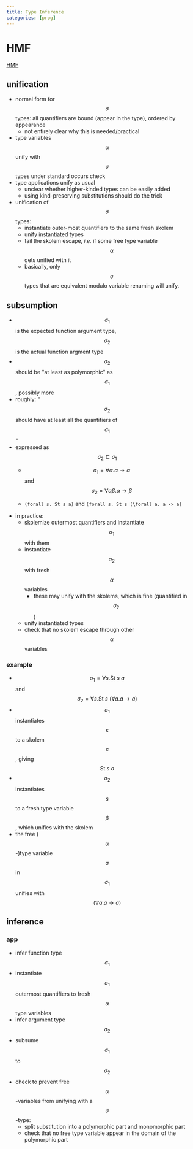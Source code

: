 ```yaml
---
title: Type Inference
categories: [prog]
---
```


# HMF 

[HMF](https://www.microsoft.com/en-us/research/publication/hmf-simple-type-inference-for-first-class-polymorphism-2/)

## unification

- normal form for $$\sigma$$ types: all quantifiers are bound (appear
  in the type), ordered by appearance
  - not entirely clear why this is needed/practical
- type variables $$\alpha$$ unify with $$\sigma$$ types under standard
  occurs check
- type applications unify as usual
  - unclear whether higher-kinded types can be easily added
  - using kind-preserving substitutions should do the trick
- unification of $$\sigma$$ types: 
  - instantiate outer-most quantifiers to the same fresh skolem 
  - unify instantiated types 
  - fail the skolem escape, *i.e.* if some free type variable
    $$\alpha$$ gets unified with it
  - basically, only $$\sigma$$ types that are equivalent modulo
	variable renaming will unify.

## subsumption

- $$\sigma_1$$ is the expected function argument type, $$\sigma_2$$ is
the actual function argment type
- $$\sigma_2$$ should be "at least as polymorphic" as $$\sigma_1$$,
  possibly more
- roughly: "$$\sigma_2$$ should have at least all the quantifiers of $$\sigma_1$$"
- expressed as $$\sigma_2 \sqsubseteq \sigma_1$$
  - $$\sigma_1 = \forall \alpha. \alpha \to \alpha$$ and
    $$\sigma_2 = \forall \alpha\beta. \alpha \to \beta$$
  
  - `(forall s. St s a)` and `(forall s. St s (\forall a. a -> a)`
- in practice:
  - skolemize outermost quantifiers and instantiate $$\sigma_1$$ with them
  - instantiate $$\sigma_2$$ with fresh $$\alpha$$ variables 
	- these may unify with the skolems, which is fine (quantified in $$\sigma_2$$)
  - unify instantiated types
  - check that no skolem escape through other $$\alpha$$ variables
	
### example

- $$\sigma_1 = \forall s.\mathrm{St}\ s\ a$$ and 
  $$\sigma_2 = \forall s.\mathrm{St}\ s\ (\forall a.a\to a)$$
- $$\sigma_1$$ instantiates $$s$$ to a skolem $$c$$, giving $$\mathrm{St}\ s\ a$$
- $$\sigma_2$$ instantiates $$s$$ to a fresh type variable $$\beta$$, which unifies with the skolem
- the free ($$\alpha$$-)type variable $$a$$ in $$\sigma_1$$ unifies
  with $$(\forall a.a\to a)$$


## inference

### app

- infer function type $$\sigma_1$$
- instantiate $$\sigma_1$$ outermost quantifiers to fresh $$\alpha$$
  type variables
- infer argument type $$\sigma_2$$
- subsume $$\sigma_1$$ to $$\sigma_2$$
- check to prevent free $$\alpha$$-variables from unifying with a $$\sigma$$-type:
  - split substitution into a polymorphic part and monomorphic part
  - check that no free type variable appear in the domain of the
    polymorphic part
